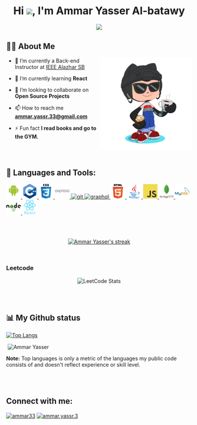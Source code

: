 

<h1 align="center">Hi <img src="https://media.giphy.com/media/hvRJCLFzcasrR4ia7z/giphy.gif" width="28">, I'm Ammar Yasser Al-batawy</h1>
<p align="center">
  <a href="https://github.com/DenverCoder1/readme-typing-svg"><img src="https://readme-typing-svg.herokuapp.com/?lines=Full-stack%20web%20developer;Always%20learning%20new%20things&font=Fira%20Code&center=true&width=440&height=45&color=fff&vCenter=true&size=22"></a>
</p> 



## 🙋‍♂️ About Me

<img width="250" align="right" src="https://raw.githubusercontent.com/AmmarYasser33/AmmarYasser33/main/github.png">

- 🔭 I’m currently a Back-end Instructor at [IEEE Alazhar SB](https://www.linkedin.com/company/ieee-alazhar/)

- 🌱 I’m currently learning **React**

- 👯 I’m looking to collaborate on **Open Source Projects**

- 📫 How to reach me **ammar.yassr.33@gmail.com**

- ⚡ Fun fact **I read books and go to the GYM.**


<br/>
<br/>




## 🚀 Languages and Tools:

<p align="left"> 
<p align="left"> <a href="https://developer.android.com" target="_blank" rel="noreferrer"> <img src="https://raw.githubusercontent.com/devicons/devicon/master/icons/android/android-original-wordmark.svg" alt="android" width="40" height="40"/> </a> <a href="https://www.w3schools.com/cpp/" target="_blank" rel="noreferrer"> <img src="https://raw.githubusercontent.com/devicons/devicon/master/icons/cplusplus/cplusplus-original.svg" alt="cplusplus" width="40" height="40"/> </a> <a href="https://www.w3schools.com/css/" target="_blank" rel="noreferrer"> <img src="https://raw.githubusercontent.com/devicons/devicon/master/icons/css3/css3-original-wordmark.svg" alt="css3" width="40" height="40"/> </a> <a href="https://expressjs.com" target="_blank" rel="noreferrer"> <img src="https://raw.githubusercontent.com/devicons/devicon/master/icons/express/express-original-wordmark.svg" alt="express" width="40" height="40"/> </a> <a href="https://git-scm.com/" target="_blank" rel="noreferrer"> <img src="https://www.vectorlogo.zone/logos/git-scm/git-scm-icon.svg" alt="git" width="40" height="40"/> </a> <a href="https://graphql.org" target="_blank" rel="noreferrer"> <img src="https://www.vectorlogo.zone/logos/graphql/graphql-icon.svg" alt="graphql" width="40" height="40"/> </a> <a href="https://www.w3.org/html/" target="_blank" rel="noreferrer"> <img src="https://raw.githubusercontent.com/devicons/devicon/master/icons/html5/html5-original-wordmark.svg" alt="html5" width="40" height="40"/> </a> <a href="https://www.java.com" target="_blank" rel="noreferrer"> <img src="https://raw.githubusercontent.com/devicons/devicon/master/icons/java/java-original.svg" alt="java" width="40" height="40"/> </a> <a href="https://developer.mozilla.org/en-US/docs/Web/JavaScript" target="_blank" rel="noreferrer"> <img src="https://raw.githubusercontent.com/devicons/devicon/master/icons/javascript/javascript-original.svg" alt="javascript" width="40" height="40"/> </a> <a href="https://www.mongodb.com/" target="_blank" rel="noreferrer"> <img src="https://raw.githubusercontent.com/devicons/devicon/master/icons/mongodb/mongodb-original-wordmark.svg" alt="mongodb" width="40" height="40"/> </a> <a href="https://www.mysql.com/" target="_blank" rel="noreferrer"> <img src="https://raw.githubusercontent.com/devicons/devicon/master/icons/mysql/mysql-original-wordmark.svg" alt="mysql" width="40" height="40"/> </a> <a href="https://nodejs.org" target="_blank" rel="noreferrer"> <img src="https://raw.githubusercontent.com/devicons/devicon/master/icons/nodejs/nodejs-original-wordmark.svg" alt="nodejs" width="40" height="40"/> </a> <a href="https://reactjs.org/" target="_blank" rel="noreferrer"> <img src="https://raw.githubusercontent.com/devicons/devicon/master/icons/react/react-original-wordmark.svg" alt="react" width="40" height="40"/> </a> </p>
</p>

<br> <br>

<p align="center">
    <a href="https://github.com/AmmarYasser33/github-readme-streak-stats">
        <img title="🔥 Get streak stats for your profile at git.io/streak-stats" alt="Ammar Yasser's streak" src="https://github-readme-streak-stats.herokuapp.com/?user=AmmarYasser33&theme=default&hide_border=false&"/>
    </a>
</p>

<br/>

### Leetcode
  <div align="center">

  ![LeetCode Stats](https://leetcode.card.workers.dev/ammar33?theme=auto&font=baloo&extension=null)

  </div>

<br/>
<br/>

## 📊 My Github status
[![Top Langs](https://github-readme-stats.vercel.app/api/top-langs/?username=AmmarYasser33)](https://github.com/anuraghazra/github-readme-stats)

<p>&nbsp;<img align="center" src="https://github-readme-stats.vercel.app/api?username=AmmarYasser33&show_icons=true&locale=en" alt="Ammar Yasser" /></p>

  <b>Note:</b> Top languages is only a metric of the languages my public code consists of and doesn't reflect experience or skill level.


<br/>
<br/>


## Connect with me:
<p align="left">
<a href="https://linkedin.com/in/ammar33" target="blank"><img align="center" src="https://raw.githubusercontent.com/rahuldkjain/github-profile-readme-generator/master/src/images/icons/Social/linked-in-alt.svg" alt="ammar33" height="30" width="40" /></a>
<a href="https://fb.com/ammar.yassr.3" target="blank"><img align="center" src="https://raw.githubusercontent.com/rahuldkjain/github-profile-readme-generator/master/src/images/icons/Social/facebook.svg" alt="ammar.yassr.3" height="30" width="40" /></a>
</p>
